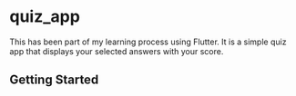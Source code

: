 # quiz_app

This has been part of my learning process using Flutter. It is a simple quiz app that displays your selected answers with your score.


## Getting Started

